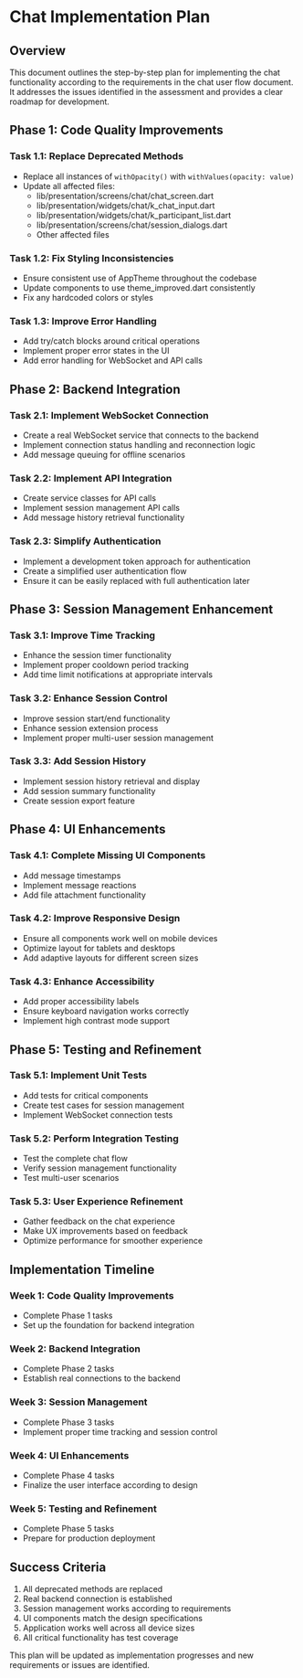 # Chat Implementation Plan

## Overview
This document outlines the step-by-step plan for implementing the chat functionality according to the requirements in the chat user flow document. It addresses the issues identified in the assessment and provides a clear roadmap for development.

## Phase 1: Code Quality Improvements

### Task 1.1: Replace Deprecated Methods
- Replace all instances of `withOpacity()` with `withValues(opacity: value)`
- Update all affected files:
  - lib/presentation/screens/chat/chat_screen.dart
  - lib/presentation/widgets/chat/k_chat_input.dart
  - lib/presentation/widgets/chat/k_participant_list.dart
  - lib/presentation/screens/chat/session_dialogs.dart
  - Other affected files

### Task 1.2: Fix Styling Inconsistencies
- Ensure consistent use of AppTheme throughout the codebase
- Update components to use theme_improved.dart consistently
- Fix any hardcoded colors or styles

### Task 1.3: Improve Error Handling
- Add try/catch blocks around critical operations
- Implement proper error states in the UI
- Add error handling for WebSocket and API calls

## Phase 2: Backend Integration

### Task 2.1: Implement WebSocket Connection
- Create a real WebSocket service that connects to the backend
- Implement connection status handling and reconnection logic
- Add message queuing for offline scenarios

### Task 2.2: Implement API Integration
- Create service classes for API calls
- Implement session management API calls
- Add message history retrieval functionality

### Task 2.3: Simplify Authentication
- Implement a development token approach for authentication
- Create a simplified user authentication flow
- Ensure it can be easily replaced with full authentication later

## Phase 3: Session Management Enhancement

### Task 3.1: Improve Time Tracking
- Enhance the session timer functionality
- Implement proper cooldown period tracking
- Add time limit notifications at appropriate intervals

### Task 3.2: Enhance Session Control
- Improve session start/end functionality
- Enhance session extension process
- Implement proper multi-user session management

### Task 3.3: Add Session History
- Implement session history retrieval and display
- Add session summary functionality
- Create session export feature

## Phase 4: UI Enhancements

### Task 4.1: Complete Missing UI Components
- Add message timestamps
- Implement message reactions
- Add file attachment functionality

### Task 4.2: Improve Responsive Design
- Ensure all components work well on mobile devices
- Optimize layout for tablets and desktops
- Add adaptive layouts for different screen sizes

### Task 4.3: Enhance Accessibility
- Add proper accessibility labels
- Ensure keyboard navigation works correctly
- Implement high contrast mode support

## Phase 5: Testing and Refinement

### Task 5.1: Implement Unit Tests
- Add tests for critical components
- Create test cases for session management
- Implement WebSocket connection tests

### Task 5.2: Perform Integration Testing
- Test the complete chat flow
- Verify session management functionality
- Test multi-user scenarios

### Task 5.3: User Experience Refinement
- Gather feedback on the chat experience
- Make UX improvements based on feedback
- Optimize performance for smoother experience

## Implementation Timeline

### Week 1: Code Quality Improvements
- Complete Phase 1 tasks
- Set up the foundation for backend integration

### Week 2: Backend Integration
- Complete Phase 2 tasks
- Establish real connections to the backend

### Week 3: Session Management
- Complete Phase 3 tasks
- Implement proper time tracking and session control

### Week 4: UI Enhancements
- Complete Phase 4 tasks
- Finalize the user interface according to design

### Week 5: Testing and Refinement
- Complete Phase 5 tasks
- Prepare for production deployment

## Success Criteria

1. All deprecated methods are replaced
2. Real backend connection is established
3. Session management works according to requirements
4. UI components match the design specifications
5. Application works well across all device sizes
6. All critical functionality has test coverage

This plan will be updated as implementation progresses and new requirements or issues are identified.
